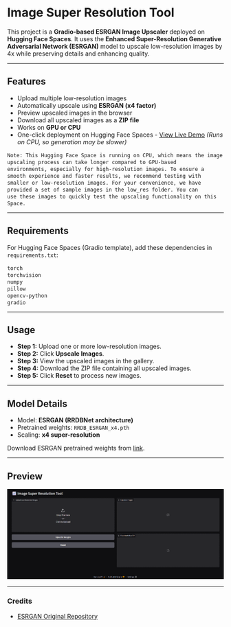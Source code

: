 # Image Super Resolution Tool

This project is a **Gradio-based ESRGAN Image Upscaler** deployed on **Hugging Face Spaces**. It uses the **Enhanced Super-Resolution Generative Adversarial Network (ESRGAN)** model to upscale low-resolution images by 4x while preserving details and enhancing quality.

---

## Features
- Upload multiple low-resolution images  
- Automatically upscale using **ESRGAN (x4 factor)**  
- Preview upscaled images in the browser  
- Download all upscaled images as a **ZIP file**  
- Works on **GPU or CPU**  
- One-click deployment on Hugging Face Spaces - [View Live Demo](https://huggingface.co/spaces/saifibolte/TinyLlama-AI-Assistant) *(Runs on CPU, so generation may be slower)*

```
Note: This Hugging Face Space is running on CPU, which means the image upscaling process can take longer compared to GPU-based
environments, especially for high-resolution images. To ensure a smooth experience and faster results, we recommend testing with
smaller or low-resolution images. For your convenience, we have provided a set of sample images in the low_res folder. You can
use these images to quickly test the upscaling functionality on this Space. 
```
---

## Requirements

For Hugging Face Spaces (Gradio template), add these dependencies in `requirements.txt`:

```
torch
torchvision
numpy
pillow
opencv-python
gradio
```

---

## Usage
- **Step 1:** Upload one or more low-resolution images.
- **Step 2:** Click **Upscale Images**.
- **Step 3:** View the upscaled images in the gallery.
- **Step 4:** Download the ZIP file containing all upscaled images.
- **Step 5:** Click **Reset** to process new images.

---

## Model Details
- Model: **ESRGAN (RRDBNet architecture)**  
- Pretrained weights: `RRDB_ESRGAN_x4.pth`  
- Scaling: **x4 super-resolution**

Download ESRGAN pretrained weights from [link]([https://github.com/xinntao/ESRGAN](https://drive.google.com/file/d/1eoWN613w5pjL4Uyh5XnYMuBIXL52CZ4z/view?usp=sharing)).

---

## Preview
![Gradio UI](https://github.com/saifibolte/Image-Super-Resolution-Tool/blob/c65089f49e783e0e2daa011b1dfb8d992e78aa38/figures/UI.png)

---

### Credits
- [ESRGAN Original Repository](https://github.com/xinntao/ESRGAN)
